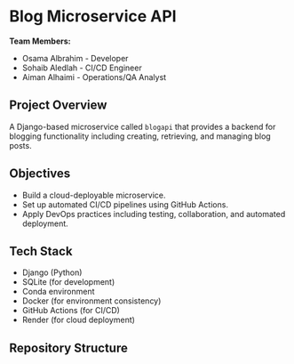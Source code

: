 # Blog Microservice API

**Team Members:**
- Osama Albrahim - Developer
- Sohaib Aledlah - CI/CD Engineer
- Aiman Alhaimi - Operations/QA Analyst

## Project Overview
A Django-based microservice called `blogapi` that provides a backend for blogging functionality including creating, retrieving, and managing blog posts.

## Objectives
- Build a cloud-deployable microservice.
- Set up automated CI/CD pipelines using GitHub Actions.
- Apply DevOps practices including testing, collaboration, and automated deployment.

## Tech Stack
- Django (Python)
- SQLite (for development)
- Conda environment
- Docker (for environment consistency)
- GitHub Actions (for CI/CD)
- Render (for cloud deployment)

## Repository Structure
<!-- Dummy update for CI test -->



